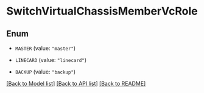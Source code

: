 # SwitchVirtualChassisMemberVcRole

## Enum


* `MASTER` (value: `"master"`)

* `LINECARD` (value: `"linecard"`)

* `BACKUP` (value: `"backup"`)


[[Back to Model list]](../README.md#documentation-for-models) [[Back to API list]](../README.md#documentation-for-api-endpoints) [[Back to README]](../README.md)



